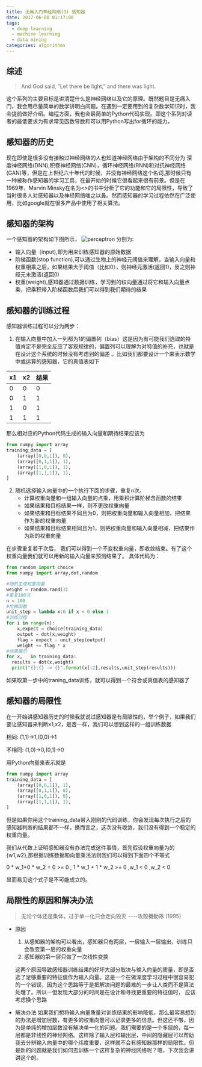 ```yaml
---
title: 无痛入门神经网络(1) 感知器 
date: 2017-06-08 01:17:00
tags:
  - deep learning
  - machine learning
  - data mining
categories: algorithms
---
```

 
## 综述 

> And God said, “Let there be light,” and there was light.

这个系列的主要目标是讲清楚什么是神经网络以及它的原理。既然题目是无痛入门，我会用尽量简单的数学讲明白问题。在遇到一定要用到的复杂数学知识时，我会提前做好介绍。编程方面，我也会最简单的Python代码实现。即这个系列对读者的最低要求为有求常见函数导数和可以用Python写出for循环的能力。
## 感知器的历史
现在即使是很多没有接触过神经网络的人也知道神经网络由于架构的不同分为 深度神经网络(DNN),积卷神经网络(CNN)，循环神经网络(RNN)和对抗神经网络(GAN)等，但是在上世纪六十年代的时候，并没有神经网络这个名词,那时候只有一种被称作感知器的学习工具，在最开始的时候它很看起来很有前景。但是在1969年，Marvin Minsky在名为<<perceptron>>的书中分析了它的功能和它的局限性，导致了当时很多人对感知器以及神经网络嗤之以鼻。然而感知器的学习过程依然在广泛使用，比如google就在很多产品中使用了相关算法。
## 感知器的架构
一个感知器的架构如下图所示，
![perceptron](http://7xq2dq.com1.z0.glb.clouddn.com/Screen%20Shot%202017-06-07%20at%209.45.09%20PM%20%281%29.png)
分别为:
* 输入向量（input),即为用来训练感知器的原始数据
* 阶梯函数(stop function),可以通过生物上的神经元阈值来理解，当输入向量和权重相乘之后，如果结果大于阈值（比如0），则神经元激活(返回1)，反之则神经元未激活(返回0)
* 权重(weight),感知器通过数据训练，学习到的权向量通过将它和输入向量点乘，把乘积带入阶梯函数后我们可以得到我们期待的结果


## 感知器的训练过程
感知器训练过程可以分为两步：
1. 在输入向量中加入一列都为1的偏置列（bias）这是因为有可能我们选取的特值肯定不是完全反应了客观规律的，偏置列可以理解为对特值的补充，也就是在设计这个系统的时候没有考虑到的偏差 。比如我们都要设计一个来表示数学中或运算的感知器，它的真值表如下

|x1|x2|结果|
|----|------|----|
| 0| 0|  0|
| 0| 1|  1|
| 1| 0|  1|
| 1| 1|  1|
那么相对应的Python代码生成的输入向量和期待结果应该为

```python
from numpy import array
training_data = [
    (array([0,0,1]), 0),
    (array([0,1,1]), 1),
    (array([1,0,1]), 1),
    (array([1,1,1]), 1),
]
```
2. 随机选择输入向量中的一个执行下面的步骤，重复n次。
    * 计算权重向量和一组输入向量的点乘，用乘积计算阶梯含函数的结果
    * 如果结果和目标结果一样，则不更改权重向量
    * 如果结果和目标结果不同且为0，则把权重向量和输入向量相加，把结果作为新的权重向量
    * 如果结果和目标结果相同且为1，则把权重向量和输入向量相减，把结果作为新的权重向量
    
在步骤重复若干次后， 我们可以得到一个不变权重向量，即收敛结束。有了这个权重向量我们就可以用新的输入向量来预测结果了。
具体代码为：

```python
from random import choice
from numpy import array,dot,random

#随机生成权重向量
weight = random.rand(3)
#重复100次
n = 100
#阶梯函数 
unit_step = lambda x:0 if x < 0 else 1
#训练过程 
for i in range(n):
    x,expect = choice(training_data)
    output = dot(x,weight)
    flag = expect - unit_step(output)
    weight += flag * x
#结果展示
for x, _ in training_data:
  results = dot(x,weight)
  print("{}:{} -> {}".format(x[:2],results,unit_step(results)))
```
如果取第一步中的traning_data训练，就可以得到一个符合或真值表的感知器了
## 感知器的局限性
在一开始讲感知器历史的时候我就说过感知器是有局限性的，举个例子，如果我们要让感知器来判断x1,x2，是否一样，我们可以想到这样的一组训练数据

相同: (1,1)->1,(0,0)->1
 
不相同: (1,0)->0,(0,1)->0

用Python向量来表示就是
```python
from numpy import array
training_data = [
    (array([0,0,1]), 1),
    (array([0,1,1]), 0),
    (array([1,0,1]), 0),
    (array([1,1,1]), 1),
]
```
但是如果你用这个training_data带入刚刚的代码训练，你会发现每次执行之后的感知器判断的结果都不一样，换而言之，这次没有收敛，我们没有得到一个稳定的权重向量。

我们从代数上证明感知器没有办法完成这件事情，首先假设权重向量为的 {w1,w2},那根据训练数据和向量乘法法则我们可以得到下面四个不等式

 0 * w_1+0 * w_2 = 0 >= 0 
, 1 * w_1 + 1 * w_2 >= 0 
,w_1 < 0 
,w_2 < 0 

显而易见这个式子是不可能成立的。

## 局限性的原因和解决办法

> 无论个体还是集体，过于单一化只会走向毁灭 ----攻殻機動隊 (1995)

* 原因
    1. 从感知器的架构可以看出，感知器只有两层，一层输入一层输出，训练只会改变第一层的权重向量
    2. 感知器的第一层只做了一次线性变换
    
    这两个原因导致感知器训练结果的好坏大部分取决与输入向量的质量，即是否选了足够重要的特征值作为输入向量。这是一个在做深度学习过程中很容易犯的一个错误，因为这个思路等于是把解决问题的最难的一步让人类而不是算法处理了。所以一但发现大部分的时间是在设计和寻找更重要的特征值时， 应该考虑换个思路
* 解决办法
如果我们想将输入向量质量对训练结果的影响降低，那么最容易想到的办法是增加层数，有更多的权重向量可以记录更多的信息。但这还不够，因为是单纯的增加层数没有解决单一化的问题。我们需要的是一个多层的，每一层都是非线性的神经网络。这样除了输入层和输出层，中间的隐藏层可以帮助我去分辨输入向量中的哪个纬度重要，这样就不会有感知器那样的局限性。但是新的问题就是我们如何去训练一个这样复杂的神经网络呢？嗯，下次我会讲讲这个的。







